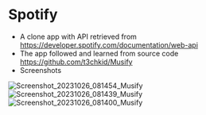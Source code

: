 # Spotify
* A clone app with API retrieved from https://developer.spotify.com/documentation/web-api
* The app followed and learned from source code https://github.com/t3chkid/Musify
* Screenshots

![Screenshot_20231026_081454_Musify](https://github.com/HoangNguyenHuy1220/Spotify/assets/71805048/c963a794-e341-4984-b114-015675a7e40e)
![Screenshot_20231026_081439_Musify](https://github.com/HoangNguyenHuy1220/Spotify/assets/71805048/54d95b78-f81d-4d59-ad04-13a32bb25a15)
![Screenshot_20231026_081400_Musify](https://github.com/HoangNguyenHuy1220/Spotify/assets/71805048/c8bd9abd-7a18-4fe0-a45f-53af8fddc7cd)
